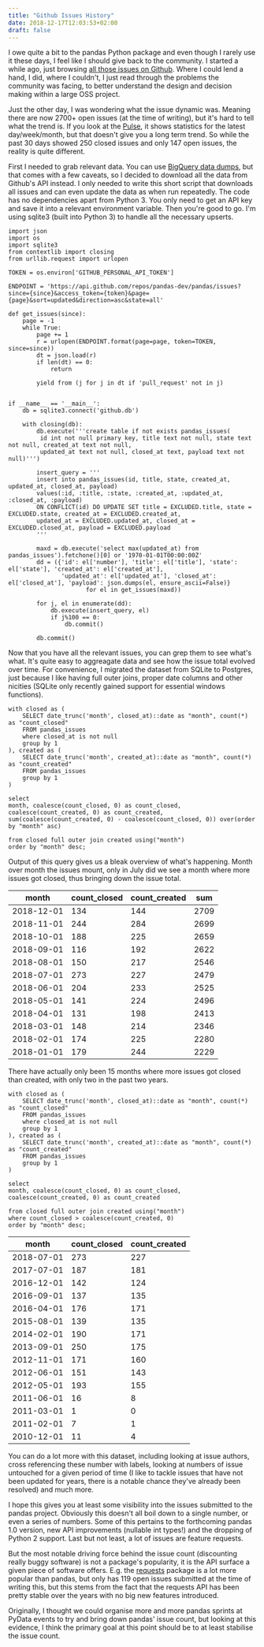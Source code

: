 ```yaml
---
title: "Github Issues History"
date: 2018-12-17T12:03:53+02:00
draft: false
---
```


I owe quite a bit to the pandas Python package and even though I rarely use it these days, I feel like I should give back to the community. I started a while ago, just browsing [all those issues on Github](https://github.com/pandas-dev/pandas/issues). Where I could lend a hand, I did, where I couldn't, I just read through the problems the community was facing, to better understand the design and decision making within a large OSS project.

Just the other day, I was wondering what the issue dynamic was. Meaning there are now 2700+ open issues (at the time of writing), but it's hard to tell what the trend is. If you look at the [Pulse](https://github.com/pandas-dev/pandas/pulse/monthly), it shows statistics for the latest day/week/month, but that doesn't give you a long term trend. So while the past 30 days showed 250 closed issues and only 147 open issues, the reality is quite different.

First I needed to grab relevant data. You can use [BigQuery data dumps](https://medium.com/google-cloud/analyzing-github-issues-and-comments-with-bigquery-c41410d3308), but that comes with a few caveats, so I decided to download all the data from Github's API instead. I only needed to write this short script that downloads all issues and can even update the data as when run repeatedly. The code has no dependencies apart from Python 3. You only need to get an API key and save it into a relevant environment variable. Then you're good to go. I'm using sqlite3 (built into Python 3) to handle all the necessary upserts.

```
import json
import os
import sqlite3
from contextlib import closing
from urllib.request import urlopen

TOKEN = os.environ['GITHUB_PERSONAL_API_TOKEN']

ENDPOINT = 'https://api.github.com/repos/pandas-dev/pandas/issues?since={since}&access_token={token}&page={page}&sort=updated&direction=asc&state=all'

def get_issues(since):
    page = -1
    while True:
        page += 1
        r = urlopen(ENDPOINT.format(page=page, token=TOKEN, since=since))
        dt = json.load(r)
        if len(dt) == 0:
            return
        
        yield from (j for j in dt if 'pull_request' not in j)


if __name__ == '__main__':
    db = sqlite3.connect('github.db')

    with closing(db):
        db.execute('''create table if not exists pandas_issues(
         id int not null primary key, title text not null, state text not null, created_at text not null,
         updated_at text not null, closed_at text, payload text not null)''')

        insert_query = '''
        insert into pandas_issues(id, title, state, created_at, updated_at, closed_at, payload)
        values(:id, :title, :state, :created_at, :updated_at, :closed_at, :payload)
        ON CONFLICT(id) DO UPDATE SET title = EXCLUDED.title, state = EXCLUDED.state, created_at = EXCLUDED.created_at,
        updated_at = EXCLUDED.updated_at, closed_at = EXCLUDED.closed_at, payload = EXCLUDED.payload
        '''

        maxd = db.execute('select max(updated_at) from pandas_issues').fetchone()[0] or '1970-01-01T00:00:00Z'
        dd = ({'id': el['number'], 'title': el['title'], 'state': el['state'], 'created_at': el['created_at'],
               'updated_at': el['updated_at'], 'closed_at': el['closed_at'], 'payload': json.dumps(el, ensure_ascii=False)}
                      for el in get_issues(maxd))

        for j, el in enumerate(dd):
            db.execute(insert_query, el)
            if j%100 == 0:
                db.commit()

        db.commit()

```


Now that you have all the relevant issues, you can grep them to see what's what. It's quite easy to aggreagate data and see how the issue total evolved over time. For convenience, I migrated the dataset from SQLite to Postgres, just because I like having full outer joins, proper date columns and other nicities (SQLite only recently gained support for essential windows functions).

```
with closed as (
	SELECT date_trunc('month', closed_at)::date as "month", count(*) as "count_closed"
	FROM pandas_issues
	where closed_at is not null
	group by 1
), created as (
	SELECT date_trunc('month', created_at)::date as "month", count(*) as "count_created"
	FROM pandas_issues
	group by 1
)

select
month, coalesce(count_closed, 0) as count_closed, coalesce(count_created, 0) as count_created,
sum(coalesce(count_created, 0) - coalesce(count_closed, 0)) over(order by "month" asc)

from closed full outer join created using("month")
order by "month" desc;
```

Output of this query gives us a bleak overview of what's happening. Month over month the issues mount, only in July did we see a month where more issues got closed, thus bringing down the issue total.

| month        | count_closed | count_created | sum  | 
|--------------|--------------|---------------|------| 
| 2018-12-01 | 134          | 144           | 2709 | 
| 2018-11-01 | 244          | 284           | 2699 | 
| 2018-10-01 | 188          | 225           | 2659 | 
| 2018-09-01 | 116          | 192           | 2622 | 
| 2018-08-01 | 150          | 217           | 2546 | 
| 2018-07-01 | 273          | 227           | 2479 | 
| 2018-06-01 | 204          | 233           | 2525 | 
| 2018-05-01 | 141          | 224           | 2496 | 
| 2018-04-01 | 131          | 198           | 2413 | 
| 2018-03-01 | 148          | 214           | 2346 | 
| 2018-02-01 | 174          | 225           | 2280 | 
| 2018-01-01 | 179          | 244           | 2229 | 

There have actually only been 15 months where more issues got closed than created, with only two in the past two years.

```
with closed as (
	SELECT date_trunc('month', closed_at)::date as "month", count(*) as "count_closed"
	FROM pandas_issues
	where closed_at is not null
	group by 1
), created as (
	SELECT date_trunc('month', created_at)::date as "month", count(*) as "count_created"
	FROM pandas_issues
	group by 1
)

select
month, coalesce(count_closed, 0) as count_closed, coalesce(count_created, 0) as count_created

from closed full outer join created using("month")
where count_closed > coalesce(count_created, 0)
order by "month" desc;
```


| month        | count_closed | count_created | 
|--------------|--------------|---------------| 
| 2018-07-01 | 273          | 227           | 
| 2017-07-01 | 187          | 181           | 
| 2016-12-01 | 142          | 124           | 
| 2016-09-01 | 137          | 135           | 
| 2016-04-01 | 176          | 171           | 
| 2015-08-01 | 139          | 135           | 
| 2014-02-01 | 190          | 171           | 
| 2013-09-01 | 250          | 175           | 
| 2012-11-01 | 171          | 160           | 
| 2012-06-01 | 151          | 143           | 
| 2012-05-01 | 193          | 155           | 
| 2011-06-01 | 16           | 8             | 
| 2011-03-01 | 1            | 0             | 
| 2011-02-01 | 7            | 1             | 
| 2010-12-01 | 11           | 4             | 


You can do a lot more with this dataset, including looking at issue authors, cross referencing these number with labels, looking at numbers of issue untouched for a given period of time (I like to tackle issues that have not been updated for years, there is a notable chance they've already been resolved) and much more.

I hope this gives you at least some visibility into the issues submitted to the pandas project. Obviously this doesn't all boil down to a single number, or even a series of numbers. Some of this pertains to the forthcoming pandas 1.0 version, new API improvements (nullable int types!) and the dropping of Python 2 support. Last but not least, a lot of issues are feature requests.

But the most notable driving force behind the issue count (discounting really buggy software) is not a package's popularity, it is the API surface a given piece of software offers. E.g. the [requests](https://github.com/requests/requests) package is a lot more popular than pandas, but only has 119 open issues submitted at the time of writing this, but this stems from the fact that the requests API has been pretty stable over the years with no big new features introduced.

Originally, I thought we could organise more and more pandas sprints at PyData events to try and bring down pandas' issue count, but looking at this evidence, I think the primary goal at this point should be to at least stabilise the issue count.
